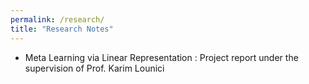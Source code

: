 ```yaml
---
permalink: /research/
title: "Research Notes"
---
```


- Meta Learning via Linear Representation : Project report under the supervision of Prof. Karim Lounici


